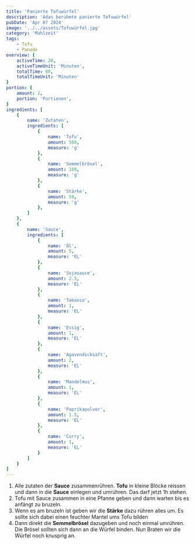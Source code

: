 ```yaml
---
title: 'Panierte Tofuwürfel'
description: 'Adas berühmte panierte Tofuwürfel'
pubDate: 'Apr 07 2024'
image: '../../assets/Tofuwürfel.jpg'
category: 'Mahlzeit'
tags:
    - Tofu
    - Panade
overview: {
    activeTime: 20,
    activeTimeUnit: 'Minuten',
    totalTime: 80,
    totalTimeUnit: 'Minuten'
}
portion: {
    amount: 2,
    portion: 'Portionen',
}
ingredients: [
    {
        name: 'Zutaten',
        ingredients: [
            {
                name: 'Tofu',
                amount: 500,
                measure: 'g'
            },
            {
                name: 'Semmelbrösel',
                amount: 100,
                measure: 'g'
            },
            {
                name: 'Stärke',
                amount: 50,
                measure: 'g'
            },
        ]
    },
    {
        name: 'Sauce',
        ingredients: [
            {
                name: 'Öl',
                amount: 5,
                measure: 'EL'
            },
            {
                name: 'Sojasauce',
                amount: 2.5,
                measure: 'EL'
            },
            {
                name: 'Tabasco',
                amount: 1,
                measure: 'EL'
            },
            {
                name: 'Essig',
                amount: 1,
                measure: 'EL'
            },
            {
                name: 'Agavendicksaft',
                amount: 2,
                measure: 'EL'
            },
            {
                name: 'Mandelmus',
                amount: 1,
                measure: 'EL'
            },
            {
                name: 'Paprikapulver',
                amount: 1.5,
                measure: 'EL'
            },
            {
                name: 'Curry',
                amount: 1,
                measure: 'EL'
            }
        ]
    }
]
---
```

1. Alle zutaten der **Sauce** zusammenrühren. **Tofu** in kleine Blöcke reissen und dann in die **Sauce** einlegen und umrühren. Das darf jetzt 1h stehen.
2. Tofu mit Sauce zusammen in eine Pfanne geben und dann warten bis es anfängt zu bruzeln.
3. Wenn es am bruzeln ist geben wir die **Stärke** dazu rühren alles um. Es sollte sich dabei einen feuchter Mantel ums Tofu bilden
4. Dann direkt die **Semmelbrösel** dazugeben und noch einmal umrühren. Die Brösel sollten sich dann an die Würfel binden. Nun Braten wir die Würfel noch knusprig an.